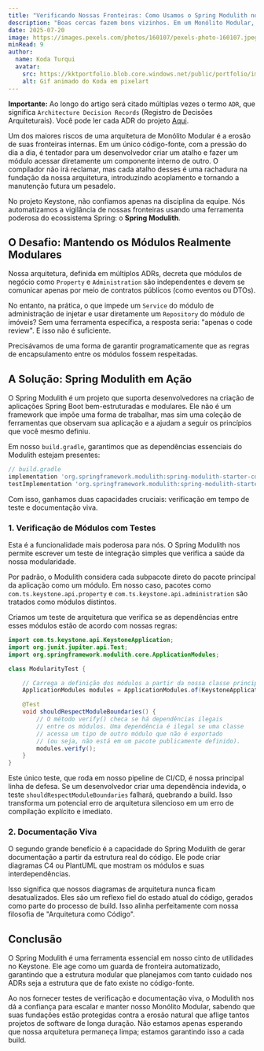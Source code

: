 ```yaml
---
title: "Verificando Nossas Fronteiras: Como Usamos o Spring Modulith no Keystone"
description: "Boas cercas fazem bons vizinhos. Em um Monólito Modular, a disciplina é crucial. Descubra como usamos o Spring Modulith para testar, documentar e garantir que as fronteiras entre nossos módulos de negócio permaneçam intactas."
date: 2025-07-20
image: https://images.pexels.com/photos/160107/pexels-photo-160107.jpeg?auto=compress&cs=tinysrgb&w=1260&h=750&dpr=1
minRead: 9
author:
  name: Koda Turqui
  avatar:
    src: https://kktportfolio.blob.core.windows.net/public/portfolio/images/Vdeo_Animado_Pronto-ezgif.webp
    alt: Gif animado do Koda em pixelart
---
```


**Importante:** Ao longo do artigo será citado múltiplas vezes o termo `ADR`, que significa `Architecture Decision Records` (Registro de Decisões Arquiteturais). Você pode ler cada ADR do projeto [Aqui](https://github.com/koda-kaolinite/keystone_api/tree/main/docs/ARCHITECTURE-DESICION-LOG).

Um dos maiores riscos de uma arquitetura de Monólito Modular é a erosão de suas fronteiras internas. Em um único código-fonte, com a pressão do dia a dia, é tentador para um desenvolvedor criar um atalho e fazer um módulo acessar diretamente um componente interno de outro. O compilador não irá reclamar, mas cada atalho desses é uma rachadura na fundação da nossa arquitetura, introduzindo acoplamento e tornando a manutenção futura um pesadelo.

No projeto Keystone, não confiamos apenas na disciplina da equipe. Nós automatizamos a vigilância de nossas fronteiras usando uma ferramenta poderosa do ecossistema Spring: o **Spring Modulith**.

## O Desafio: Mantendo os Módulos Realmente Modulares

Nossa arquitetura, definida em múltiplos ADRs, decreta que módulos de negócio como `Property` e `Administration` são independentes e devem se comunicar apenas por meio de contratos públicos (como eventos ou DTOs).

No entanto, na prática, o que impede um `Service` do módulo de administração de injetar e usar diretamente um `Repository` do módulo de imóveis? Sem uma ferramenta específica, a resposta seria: "apenas o code review". E isso não é suficiente.

Precisávamos de uma forma de garantir programaticamente que as regras de encapsulamento entre os módulos fossem respeitadas.

## A Solução: Spring Modulith em Ação

O Spring Modulith é um projeto que suporta desenvolvedores na criação de aplicações Spring Boot bem-estruturadas e modulares. Ele não é um framework que impõe uma forma de trabalhar, mas sim uma coleção de ferramentas que observam sua aplicação e a ajudam a seguir os princípios que você mesmo definiu.

Em nosso `build.gradle`, garantimos que as dependências essenciais do Modulith estejam presentes:
```groovy
// build.gradle
implementation 'org.springframework.modulith:spring-modulith-starter-core'
testImplementation 'org.springframework.modulith:spring-modulith-starter-test'
```

Com isso, ganhamos duas capacidades cruciais: verificação em tempo de teste e documentação viva.

### 1. Verificação de Módulos com Testes

Esta é a funcionalidade mais poderosa para nós. O Spring Modulith nos permite escrever um teste de integração simples que verifica a saúde da nossa modularidade.

Por padrão, o Modulith considera cada subpacote direto do pacote principal da aplicação como um módulo. Em nosso caso, pacotes como `com.ts.keystone.api.property` e `com.ts.keystone.api.administration` são tratados como módulos distintos.

Criamos um teste de arquitetura que verifica se as dependências entre esses módulos estão de acordo com nossas regras:

```java
import com.ts.keystone.api.KeystoneApplication;
import org.junit.jupiter.api.Test;
import org.springframework.modulith.core.ApplicationModules;

class ModularityTest {

    // Carrega a definição dos módulos a partir da nossa classe principal
    ApplicationModules modules = ApplicationModules.of(KeystoneApplication.class);

    @Test
    void shouldRespectModuleBoundaries() {
        // O método verify() checa se há dependências ilegais
        // entre os módulos. Uma dependência é ilegal se uma classe
        // acessa um tipo de outro módulo que não é exportado
        // (ou seja, não está em um pacote publicamente definido).
        modules.verify();
    }
}
```

Este único teste, que roda em nosso pipeline de CI/CD, é nossa principal linha de defesa. Se um desenvolvedor criar uma dependência indevida, o teste `shouldRespectModuleBoundaries` falhará, quebrando a build. Isso transforma um potencial erro de arquitetura silencioso em um erro de compilação explícito e imediato.

### 2. Documentação Viva

O segundo grande benefício é a capacidade do Spring Modulith de gerar documentação a partir da estrutura real do código. Ele pode criar diagramas C4 ou PlantUML que mostram os módulos e suas interdependências.

Isso significa que nossos diagramas de arquitetura nunca ficam desatualizados. Eles são um reflexo fiel do estado atual do código, gerados como parte do processo de build. Isso alinha perfeitamente com nossa filosofia de "Arquitetura como Código".

## Conclusão

O Spring Modulith é uma ferramenta essencial em nosso cinto de utilidades no Keystone. Ele age como um guarda de fronteira automatizado, garantindo que a estrutura modular que planejamos com tanto cuidado nos ADRs seja a estrutura que de fato existe no código-fonte.

Ao nos fornecer testes de verificação e documentação viva, o Modulith nos dá a confiança para escalar e manter nosso Monólito Modular, sabendo que suas fundações estão protegidas contra a erosão natural que aflige tantos projetos de software de longa duração. Não estamos apenas esperando que nossa arquitetura permaneça limpa; estamos garantindo isso a cada build.
